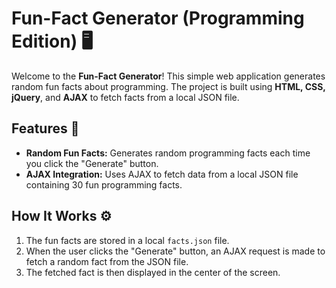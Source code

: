 # Fun-Fact Generator (Programming Edition) 🖥️

Welcome to the **Fun-Fact Generator**! This simple web application generates random fun facts about programming. The project is built using **HTML, CSS, jQuery**, and **AJAX** to fetch facts from a local JSON file.

## Features 🚀

- **Random Fun Facts:** Generates random programming facts each time you click the "Generate" button.
- **AJAX Integration:** Uses AJAX to fetch data from a local JSON file containing 30 fun programming facts.

## How It Works ⚙️

1. The fun facts are stored in a local `facts.json` file.
2. When the user clicks the "Generate" button, an AJAX request is made to fetch a random fact from the JSON file.
3. The fetched fact is then displayed in the center of the screen.
